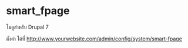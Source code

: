 smart_fpage
===========

โมดูสำหรับ Drupal 7

ตั้งค่า ได้ที่ http://www.yourwebsite.com/admin/config/system/smart-fpage